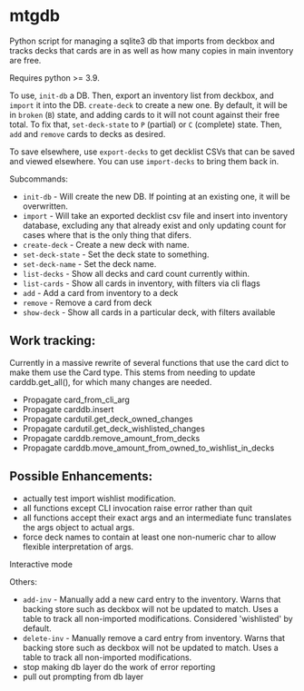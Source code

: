 mtgdb
=====

Python script for managing a sqlite3 db that imports from deckbox and tracks
decks that cards are in as well as how many copies in main inventory are free.

Requires python >= 3.9.

To use, `init-db` a DB. Then, export an inventory list from deckbox, and
`import` it into the DB. `create-deck` to create a new one. By default, it will
be in `broken` (`B`) state, and adding cards to it will not count against their
free total. To fix that, `set-deck-state` to `P` (partial) or `C` (complete)
state. Then, `add` and `remove` cards to decks as desired.

To save elsewhere, use `export-decks` to get decklist CSVs that can be saved and
viewed elsewhere. You can use `import-decks` to bring them back in.

Subcommands:
* `init-db` - Will create the new DB. If pointing at an existing one, it
will be overwritten.
* `import` - Will take an exported decklist csv file and insert into
inventory database, excluding any that already exist and only updating count
for cases where that is the only thing that difers.
* `create-deck` - Create a new deck with name.
* `set-deck-state` - Set the deck state to something.
* `set-deck-name` - Set the deck name.
* `list-decks` - Show all decks and card count currently within.
* `list-cards` - Show all cards in inventory, with filters via cli flags
* `add` - Add a card from inventory to a deck
* `remove` - Remove a card from deck
* `show-deck` - Show all cards in a particular deck, with filters available

Work tracking:
--------------
Currently in a massive rewrite of several functions that use the card dict to make
them use the Card type. This stems from needing to update carddb.get_all(), for
which many changes are needed.

* Propagate card_from_cli_arg
* Propagate carddb.insert
* Propagate cardutil.get_deck_owned_changes
* Propagate cardutil.get_deck_wishlisted_changes
* Propagate carddb.remove_amount_from_decks
* Propagate carddb.move_amount_from_owned_to_wishlist_in_decks

Possible Enhancements:
------------------------

- actually test import wishlist modification.
- all functions except CLI invocation raise error rather than quit
- all functions accept their exact args and an intermediate func translates the args object to actual args.
- force deck names to contain at least one non-numeric char to allow flexible interpretation of args.

Interactive mode

Others:
* `add-inv` - Manually add a new card entry to the inventory. Warns that backing
store such as deckbox will not be updated to match. Uses a table to track all
non-imported modifications. Considered 'wishlisted' by default.
* `delete-inv` - Manually remove a card entry from inventory. Warns that backing
store such as deckbox will not be updated to match. Uses a table to track all
non-imported modifications.
* stop making db layer do the work of error reporting
* pull out prompting from db layer
